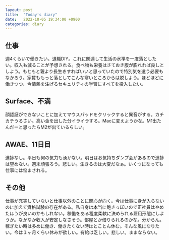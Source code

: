 ```yaml
---
layout: post
title:  "Today's diary"
date:   2022-10-05 19:34:00 +0900
categories: diary
---
```


## 仕事
週4くらいで働きたい。退職DIY。これに関連して生活の水準を一度落としたい。収入も減ることが予想される。食べ物も栄養はさておき腹が膨れれば良しとしよう。もともと親より長生きすればいいと思っていたので特別気を遣う必要もなかろう。家賃ももっと落としてこんな寒いところからは脱しよう。ほどほどに働きつつ、今情熱を注げるセキュリティの学習にすべてを投入したい。

## Surface、不満
顔認証ができないことに加えてマウスパッドをクリックすると異音がする。カチカチうるさい。高い金を出した分イライラする。Macに変えようかな。M1出たんだーと思ったらM2が出ているらしい。

## AWAE、11日目
進捗なし。平日も何の気力も湧かない。明日はお気持ちダンプ会があるので進捗は望めない。週末頑張ろう。悲しい。生きるのは大変だなぁ。いくつになっても仕事には悩まされる。

## その他
仕事が充実していないと仕事以外のことに関心が向く。今は仕事に身が入らないのに加えて資格試験の存在がある。私自身は本当に飽きっぽいので正社員はやめたほうが良いのかもしれない。稼働をある程度柔軟に決められる雇用形態にしようか。なかなか収入が安定しなさそう。部屋とか借りられるのかな。分からん。稼ぎたい時は多めに働き、働きたくない時はとことん休む。そんな風になりたい。今は１ヶ月くらい休みが欲しい。有給は乏しい。悲しい。ままならない。
